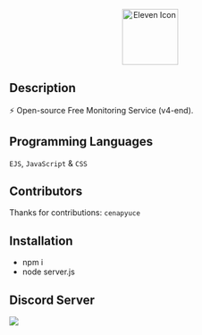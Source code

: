 <p align="center">
  <img width="100" src="https://github.com/elevenvac/elevenvac/blob/master/Eleven_icon_higer_black.png?raw=true" alt="Eleven Icon">
</p>

## Description
⚡ Open-source Free Monitoring Service (v4-end).

## Programming Languages
`EJS`, `JavaScript` & `CSS`

## Contributors
Thanks for contributions: `cenapyuce`

## Installation
- npm i
- node server.js

## Discord Server
<a href="https://discord.gg/P578T3aYbj"><img src="http://invidget.switchblade.xyz/HWjPAAs9d3"/></a>
